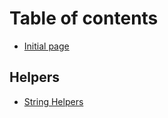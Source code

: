 # Table of contents

* [Initial page](README.md)

## Helpers

* [String Helpers](helpers/string-helpers.md)

